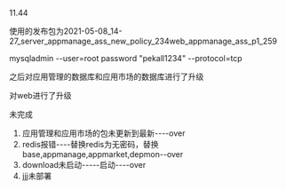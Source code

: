 11.44

使用的发布包为2021-05-08_14-27_server_appmanage_ass_new_policy_234web_appmanage_ass_p1_259

mysqladmin --user=root password "pekall1234" --protocol=tcp


之后对应用管理的数据库和应用市场的数据库进行了升级

对web进行了升级

未完成
1. 应用管理和应用市场的包未更新到最新----over
2. redis报错----替换redis为无密码，替换base,appmanage,appmarket,depmon--over
3. download未启动-----启动----over
4. jjj未部署